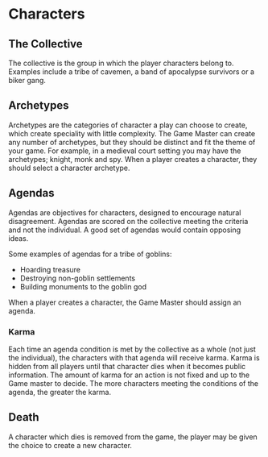 # Characters

## The Collective

The collective is the group in which the player characters belong to.
Examples include a tribe of cavemen, a band of apocalypse survivors or a biker gang.

## Archetypes

Archetypes are the categories of character a play can choose to create, which create speciality with little complexity.
The Game Master can create any number of archetypes, but they should be distinct and fit the theme of your game.
For example, in a medieval court setting you may have the archetypes; knight, monk and spy.
When a player creates a character, they should select a character archetype.

## Agendas

Agendas are objectives for characters, designed to encourage natural disagreement.
Agendas are scored on the collective meeting the criteria and not the individual.
A good set of agendas would contain opposing ideas.

Some examples of agendas for a tribe of goblins:
- Hoarding treasure
- Destroying non-goblin settlements
- Building monuments to the goblin god

When a player creates a character, the Game Master should assign an agenda.

### Karma
Each time an agenda condition is met by the collective as a whole (not just the individual), the characters with that agenda will receive karma. 
Karma is hidden from all players until that character dies when it becomes public information.
The amount of karma for an action is not fixed and up to the Game master to decide.
The more characters meeting the conditions of the agenda, the greater the karma.

## Death
A character which dies is removed from the game, the player may be given the choice to create a new character.
